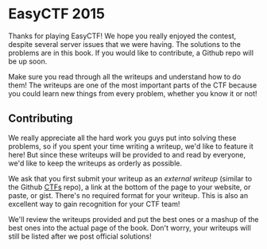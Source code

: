 EasyCTF 2015
======

Thanks for playing EasyCTF! We hope you really enjoyed the contest, despite several server issues that we were having. The solutions to the problems are in this book. If you would like to contribute, a Github repo will be up soon.

Make sure you read through all the writeups and understand how to do them! The writeups are one of the most important parts of the CTF because you could learn new things from every problem, whether you know it or not!

Contributing
------

We really appreciate all the hard work you guys put into solving these problems, so if you spent your time writing a writeup, we'd like to feature it here! But since these writeups will be provided to and read by everyone, we'd like to keep the writeups as orderly as possible.

We ask that you first submit your writeup as an *external writeup* (similar to the Github [CTFs](http://github.com/ctfs) repo), a link at the bottom of the page to your website, or paste, or gist. There's no required format for your writeup. This is also an excellent way to gain recognition for your CTF team!

We'll review the writeups provided and put the best ones or a mashup of the best ones into the actual page of the book. Don't worry, your writeups will still be listed after we post official solutions!
